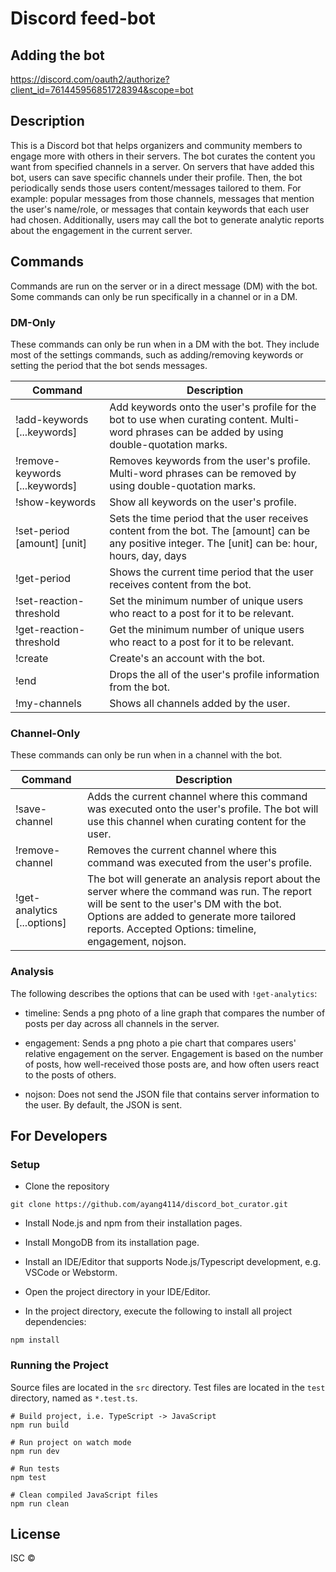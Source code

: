 # Discord feed-bot

## Adding the bot

https://discord.com/oauth2/authorize?client_id=761445956851728394&scope=bot

## Description
This is a Discord bot that helps organizers and community members to engage more with others in their servers. The bot curates the content you want from specified channels in a server. On servers that have added this bot, users can save specific channels under their profile. Then, the bot periodically sends those users content/messages tailored to them. For example: popular messages from those channels, messages that mention the user's name/role, or messages that contain keywords that each user had chosen. Additionally, users may call the bot to generate analytic reports about the engagement in the current server.

## Commands

Commands are run on the server or in a direct message (DM) with the bot. Some commands can only be run specifically in a channel or in a DM.

### DM-Only

These commands can only be run when in a DM with the bot. They include most of the settings commands, such as adding/removing keywords or setting the period that the bot sends messages.

| Command                        | Description                                                                                                                                           |
|--------------------------------|-------------------------------------------------------------------------------------------------------------------------------------------------------|
| !add-keywords [...keywords]    | Add keywords onto the user's profile for the bot to use when curating content. Multi-word phrases can be added by using double-quotation marks.       |
| !remove-keywords [...keywords] | Removes keywords from the user's profile. Multi-word phrases can be removed by using double-quotation marks.                                            |
| !show-keywords                 | Show all keywords on the user's profile.                                                                                                              |
| !set-period [amount] [unit]    | Sets the time period that the user receives content from the bot. The [amount] can be any positive integer. The [unit] can be: hour, hours, day, days |
| !get-period                    | Shows the current time period that the user receives content from the bot.                                                                              |
| !set-reaction-threshold        | Set the minimum number of unique users who react to a post for it to be relevant.
| !get-reaction-threshold        | Get the minimum number of unique users who react to a post for it to be relevant.
| !create                        | Create's an account with the bot.
| !end                           | Drops the all of the user's profile information from the bot.                                                                                            |
| !my-channels                   | Shows all channels added by the user.                                                                                                                                                                                                            |

### Channel-Only

These commands can only be run when in a channel with the bot.


| Command                     | Description                                                                                                                                                                                                                                      |
|-----------------------------|--------------------------------------------------------------------------------------------------------------------------------------------------------------------------------------------------------------------------------------------------|
| !save-channel               | Adds the current channel where this command was executed onto the user's profile. The bot will use this channel when curating content for the user.                                                                                              |
| !remove-channel             | Removes the current channel where this command was executed from the user's profile.                                                                                                                                                             |
| !get-analytics [...options] | The bot will generate an analysis report about the server where the command was run. The report will be sent to the user's DM with the bot. Options are added to generate more tailored reports. Accepted Options: timeline, engagement, nojson. |



### Analysis

The following describes the options that can be used with `!get-analytics`:

- timeline: Sends a png photo of a line graph that compares the number of posts per day across all channels in the server.

- engagement: Sends a png photo a pie chart that compares users' relative engagement on the server. Engagement is based on the number of posts, how well-received those posts are, and how often users react to the posts of others.

- nojson: Does not send the JSON file that contains server information to the user. By default, the JSON is sent.


## For Developers

### Setup

- Clone the repository
```shell script
git clone https://github.com/ayang4114/discord_bot_curator.git
```

- Install Node.js and npm from their installation pages.

- Install MongoDB from its installation page.

- Install an IDE/Editor that supports Node.js/Typescript development, e.g. VSCode or Webstorm.

- Open the project directory in your IDE/Editor.

- In the project directory, execute the following to install all project dependencies:

```shell script
npm install
```

### Running the Project

Source files are located in the `src` directory. Test files are located in the `test` directory, named as `*.test.ts`.

```shell script
# Build project, i.e. TypeScript -> JavaScript
npm run build

# Run project on watch mode
npm run dev

# Run tests
npm test

# Clean compiled JavaScript files
npm run clean
```


## License

ISC © 
